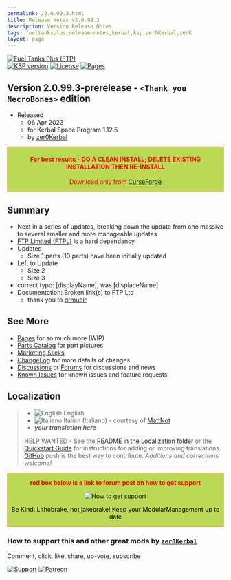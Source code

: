 ```yaml
---
permalink: /2.0.99.3.html
title: Release Notes v2.0.99.3
description: Version Release Notes
tags: fueltanksplus,release-notes,kerbal,ksp,zer0Kerbal,zedK
layout: page
---
```

<!-- ReleaseLayout.md v2.0.99.3
Fuel Tanks Plus (FTP)
created: 23 Jan 2015
updated: 31 Mar 2023

TEMPLATE: ReleaseLayout.md v1.3.5.0
created: 11 Aug 2018
updated: 17 Mar 2023 -->

[![Fuel Tanks Plus (FTP)][SHD:mod]][CURSFG:url]  
[![KSP version][KSP:shd]][KSP:url] [![License][LIC:shd]][LIC:url] [![Pages][SHD:pgs]][pages]

## Version 2.0.99.3-prerelease - `<Thank you NecroBones>` edition

* Released
  * 06 Apr 2023
  * for Kerbal Space Program 1.12.5
  * by [zer0Kerbal](https://github.com/zer0Kerbal)

<div style="border:0.5px solid Tomato; background-color: #bada55; color: #FF0000; text-align:center"><h4>
<b>For best results - DO A CLEAN INSTALL; DELETE EXISTING INSTALLATION THEN RE-INSTALL</b></h4><p>Download only from <a href="https://www.curseforge.com/kerbal/ksp-mods/FuelTanksPlus/files">CurseForge</a></p></div>

## Summary

* Next in a series of updates, breaking down the update from one massive to several smaller and more manageable updates
* [FTP Limited (FTPL)][FTPL] is a hard dependancy
* Updated
  * Size 1 parts (10 parts) have been initially updated
* Left to Update
  * Size 2
  * Size 3
* correct typo: [displayName], was [displaceName]
* Documentation: Broken link(s) to FTP Ltd
  * thank you to [drmuelr](https://github.com/drmuelr)

## See More

* [Pages][pages] for so much more (WIP)
* [Parts Catalog][parts] for part pictures
* [Marketing Slicks][markt]
* [ChangeLog][chlog] for more details of changes
* [Discussions][discu] or [Forums][forum] for discussions and news
* [Known Issues][issue] for known issues and feature requests

## Localization

>* ![English][EN] English
>* ![Italiano][IT] Italian (Italiano) - courtesy of [MattNot](https://github.com/MattNot)
>* ***your translation here***
>
> HELP WANTED - See the [README in the Localization folder][lreadme] or the [Quickstart Guide][qstart] for instructions for adding or improving translations. [GitHub][GitHub:url] push is the best way to contribute. *Additions and corrections welcome!*

<div style="border:0.5px solid Tomato; background-color: #BADA55; color: #FF0000; text-align:center">
  <p><b>red box below is a link to forum post on how to get support</b></p>
  <a href="https://forum.kerbalspaceprogram.com/index.php?/topic/83212-*">
    <p><img src="https://i.postimg.cc/vHP6zmrw/image.png" alt="How to get support"></p></a>
  <p style="color: #000000;">Be Kind: Lithobrake, not jakebrake! Keep your ModularManagement up to date</p>
</div>

### How to support this and other great mods by [`zer0Kerbal`][zer0Kerbal]  

Comment, click, like, share, up-vote, subscribe

[![Support][PAYPAL:img]][PAYPAL:url] [![Patreon][PATREON:img]][PATREON:url]

<!-- links -->
[chlog]: https://raw.githubusercontent.com/zer0Kerbal/FuelTanksPlus/master/changelog.md "Changelog"
[discu]: https://github.com/zer0Kerbal/FuelTanksPlus/discussions/ "Discussions"
[forum]: https://forum.kerbalspaceprogram.com/index.php?/topic/207702-*/ "Fuel Tanks Plus (FTP) forum thread"
[issue]: https://github.com/zer0Kerbal/FuelTanksPlus/issues/ "Issue Tracker"
[markt]: https://zer0kerbal.github.io/FuelTanksPlus/Marketing "Marketing Slicks"
[pages]: https://zer0kerbal.github.io/FuelTanksPlus/ "GitHub Pages"
[parts]: https://zer0kerbal.github.io/FuelTanksPlus/PartsCatalog "Parts Catalog"

<!-- shields -->
[SHD:mod]: https://img.shields.io/badge/Fuel%20Tanks%20Plus%20(FTP)%20-v2.0.99.3--prerelease-BADA55.svg?style=plastic&labelColor=darkgreen/ "2.0.99.3-prerelease"
[SHD:pgs]: https://img.shields.io/badge/GitHub-Pages-white?style=plastic&labelColor=9cf&logoColor=181717&logo=github/ "GitHub IO"

[GITHUB:url]: https://github.com/zer0Kerbal/FuelTanksPlus/ "GitHub"
[CURSFG:url]: https://www.curseforge.com/kerbal/ksp-mods/FuelTanksPlus "Curseforge"

[FTPL]: https://www.curseforge.com/kerbal/ksp-mods/FTPLtd "FTP Limited (FTPL)"

[KSP:url]: http://kerbalspaceprogram.com/ "Kerbal Space Program"
[KSP:shd]: https://img.shields.io/badge/KSP-1.12.5-blue.svg?style=plasticlabelColor=black/ "Kerbal Space Program"

<!--- license -->
[LIC:url]: https://creativecommons.org/licenses/by-nc-sa/4.0/ "CC BY-NC-SA 4.0"
[LIC:shd]: https://img.shields.io/badge/License-CC%20BY--NC--SA%204.0-ef9421?labelColor=black&style=plastic&logoColor=ef9421&logo=creativecommons "CC BY-NC-SA 4.0"

[PAYPAL:img]: https://img.shields.io/badge/Buy%20me%20some%20-LFO-BADA55?style=for-the-badge&logo=paypal&labelColor=FFDD00 "PayPal"
[PAYPAL:url]: https://www.paypal.com/donate?hosted_button_id=DC22YHMEJREKL "PayPal"
[PATREON:img]: https://img.shields.io/badge/Patreon%20-Patreonize-FF424D?style=for-the-badge&logo=patreon "Patreon"
[PATREON:url]: https://www.patreon.com/bePatron?u=23390503 "Patreon"
[lreadme]: https://github.com/zer0Kerbal/zer0Kerbal/blob/master/Localization/readme.md "Localization Readme"
[qstart]: https://github.com/zer0Kerbal/zer0Kerbal/blob/master/Localization/quickstart.md "Quickstart"
[EN]: https://raw.githubusercontent.com/zer0Kerbal/zer0Kerbal/master/img/EN.png "English"
[IT]: https://raw.githubusercontent.com/zer0Kerbal/zer0Kerbal/zed'K/img/IT.png "Italiano"

[zer0Kerbal]: https://forum.kerbalspaceprogram.com/index.php?/profile/190933-*/ "zer0Kerbal"

<!-- This File: CC BY-ND 4.0 by zer0Kerbal -->